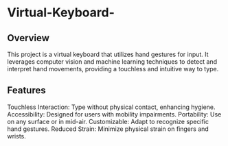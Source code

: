 # Virtual-Keyboard-

## Overview 
This project is a virtual keyboard that utilizes hand gestures for input. It leverages computer vision and machine learning techniques to detect and interpret hand movements, providing a touchless and intuitive way to type.

## Features 
Touchless Interaction: Type without physical contact, enhancing hygiene.
Accessibility: Designed for users with mobility impairments.
Portability: Use on any surface or in mid-air.
Customizable: Adapt to recognize specific hand gestures.
Reduced Strain: Minimize physical strain on fingers and wrists.
